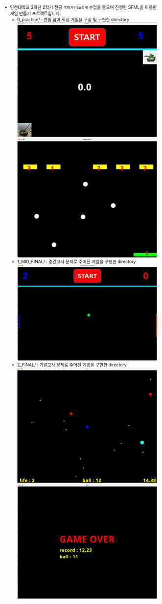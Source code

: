 * 인천대학교 2학년 2학기 전공 `객체기반SW설계` 수업을 들으며 진행한 SFML을 이용한 게임 만들기 프로젝트입니다.
   * 0_practice/ : 연습 삼아 직접 게임을 구상 및 구현한 directory
   ![](./images/0_sample.png)
   ![](./images/0_sample_2.png)
   * 1_MID_FINAL/ : 중간고사 문제로 주어진 게임을 구현한 directory
   ![](./images/1_sample.png)
   * 2_FINAL/ : 기말고사 문제로 주어진 게임을 구현한 directory
   ![](./images/2_sample.png)
   ![](./images/2_sample_2.png)